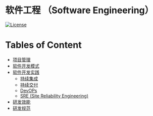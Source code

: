 # 软件工程 （Software Engineering）
[![License](https://img.shields.io/badge/license-Apache%202-4EB1BA.svg)](https://www.apache.org/licenses/LICENSE-2.0.html)

Tables of Content
=================

   * [<a href="PM/README.md">项目管理</a>](#项目管理)
   * [<a href="KS-SDM/README.md">软件开发模式</a>](#软件开发模式)
   * [<a href="KS-SDP/README.md">软件开发实践</a>](#软件开发实践)
      * [持续集成](#持续集成)
      * [持续交付](#持续交付)
      * [DevOPs](#devops)
      * [SRE (Site Reliability Engineering)](#sre-site-reliability-engineering)
   * [<a href="RDE/README.md">研发效能</a>](#研发效能)
   * [<a href="R&amp;D-Specification/README.md">研发规范</a>](#研发规范)
